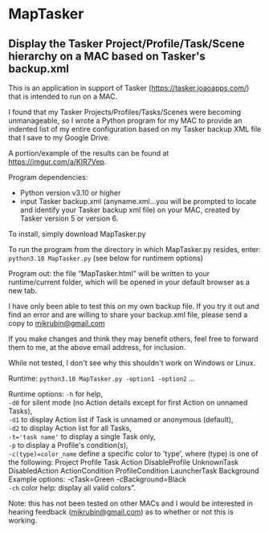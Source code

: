 # MapTasker
## Display the Tasker Project/Profile/Task/Scene hierarchy on a MAC based on Tasker's backup.xml

This is an application in support of Tasker (https://tasker.joaoapps.com/) that is intended to run on a MAC.
 
I found that my Tasker Projects/Profiles/Tasks/Scenes were becoming unmanageable, so I wrote a Python program for my MAC to provide an indented list of my entire configuration based on my Tasker backup XML file that I save to my Google Drive.
 
A portion/example of the results can be found at https://imgur.com/a/KIR7Vep.
 
Program dependencies:
-	Python version v3.10 or higher
-	input Tasker backup.xml (anyname.xml…you will be prompted to locate and identify your Tasker backup xml file) on your MAC, created by Tasker version 5 or version 6. 

To install, simply download MapTasker.py
 
To run the program from the directory in which MapTasker.py resides, enter: `python3.10 MapTasker.py` (see below for runtimem options)
 
Program out: the file “MapTasker.html” will be written to your runtime/current folder, which will be opened in your default browser as a new tab.  
 
I have only been able to test this on my own backup file. If you try it out and find an error and are willing to share your backup.xml file, please send a copy to mikrubin@gmail.com 
 
If you make changes and think they may benefit others, feel free to forward them to me, at the above email address, for inclusion.
 
While not tested, I don't see why this shouldn't work on Windows or Linux.
 
Runtime: `python3.10 MapTasker.py -option1 -option2` ...
 
Runtime options: 
`-h` for help,  
`-d0` for silent mode (no Action details except for first Action on unnamed Tasks),  
`-d1` to display Action list if Task is unnamed or anonymous (default),   
`-d2` to display Action list for all Tasks,   
`-t='task name'` to display a single Task only,   
`-p` to display a Profile's condition(s),   
`-c(type)=color_name`  define a specific color to 'type', where (type) is one of the following: Project Profile Task Action DisableProfile UnknownTask DisabledAction ActionCondition ProfileCondition LauncherTask Background     Example options: -cTask=Green -cBackground=Black     
`-ch`  color help: display all valid colors". 
 
Note: this has not been tested on other MACs and I would be interested in hearing feedback (mikrubin@gmail.com) as to whether or not this is working.    
 
  
